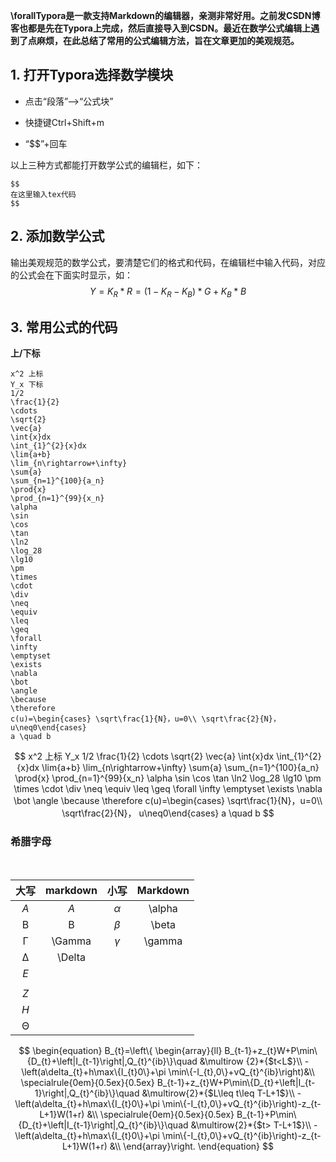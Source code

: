 **\forallTypora是一款支持Markdown的编辑器，亲测非常好用。之前发CSDN博客也都是先在Typora上完成，然后直接导入到CSDN。最近在数学公式编辑上遇到了点麻烦，在此总结了常用的公式编辑方法，旨在文章更加的美观规范。**

## 1. 打开Typora选择数学模块

- 点击“段落”—>“公式块”

- 快捷键Ctrl+Shift+m

- “$$”+回车

以上三种方式都能打开数学公式的编辑栏，如下：

```
$$
在这里输入tex代码
$$
```

## 2. 添加数学公式

输出美观规范的数学公式，要清楚它们的格式和代码，在编辑栏中输入代码，对应的公式会在下面实时显示，如：
$$
Y =K_{R}* R=(1- K_{R}-K_{B})*G+K_{B}*B
$$


## 3. 常用公式的代码

**上/下标**


```
x^2 上标
Y_x 下标
1/2 
\frac{1}{2}
\cdots
\sqrt{2}
\vec{a}
\int{x}dx
\int_{1}^{2}{x}dx
\lim{a+b}
\lim_{n\rightarrow+\infty}
\sum{a}
\sum_{n=1}^{100}{a_n}
\prod{x}
\prod_{n=1}^{99}{x_n}
\alpha
\sin
\cos
\tan
\ln2
\log_28
\lg10
\pm
\times
\cdot
\div
\neq
\equiv
\leq
\geq
\forall
\infty
\emptyset
\exists
\nabla
\bot
\angle
\because
\therefore
c(u)=\begin{cases} \sqrt\frac{1}{N}，u=0\\ \sqrt\frac{2}{N}， u\neq0\end{cases}
a \quad b
```

$$
x^2 上标
Y_x 
1/2
\frac{1}{2}
\cdots
\sqrt{2}
\vec{a}
\int{x}dx
\int_{1}^{2}{x}dx
\lim{a+b}
\lim_{n\rightarrow+\infty}
\sum{a}
\sum_{n=1}^{100}{a_n}
\prod{x}
\prod_{n=1}^{99}{x_n}
\alpha
\sin
\cos
\tan
\ln2
\log_28
\lg10
\pm
\times
\cdot
\div
\neq
\equiv
\leq
\geq
\forall
\infty
\emptyset
\exists
\nabla
\bot
\angle
\because
\therefore
c(u)=\begin{cases} \sqrt\frac{1}{N}，u=0\\ \sqrt\frac{2}{N}， u\neq0\end{cases}
a \quad b
$$



### 希腊字母  

​	

| 大写 | markdown | 小写 | Markdown |
| :--: | :------: | :--: | :------: |
| *A*  |   *A*    | *α*  |  \alpha  |
|  B   |    B     | *β*  |  \beta   |
|  Γ   |  \Gamma  | *γ*  |  \gamma  |
|  Δ   |  \Delta  |      |          |
| *E*  |          |      |          |
|      |          |      |          |
| *Z*  |          |      |          |
| *H*  |          |      |          |
|  Θ   |          |      |          |

$$
\begin{equation}
B_{t}=\left\{
\begin{array}{ll}
B_{t-1}+z_{t}W+P\min\{D_{t}+\left|I_{t-1}\right|,Q_{t}^{ib}\}\quad &\multirow {2}*{$t<L$}\\
-\left(a\delta_{t}+h\max\{I_{t}0\}+\pi \min\{-I_{t},0\}+vQ_{t}^{ib}\right)&\\
\specialrule{0em}{0.5ex}{0.5ex}
B_{t-1}+z_{t}W+P\min\{D_{t}+\left|I_{t-1}\right|,Q_{t}^{ib}\}\quad &\multirow{2}*{$L\leq t\leq T-L+1$}\\
-\left(a\delta_{t}+h\max\{I_{t}0\}+\pi \min\{-I_{t},0\}+vQ_{t}^{ib}\right)-z_{t-L+1}W(1+r) &\\
\specialrule{0em}{0.5ex}{0.5ex}
B_{t-1}+P\min\{D_{t}+\left|I_{t-1}\right|,Q_{t}^{ib}\}\quad &\multirow{2}*{$t> T-L+1$}\\
-\left(a\delta_{t}+h\max\{I_{t}0\}+\pi \min\{-I_{t},0\}+vQ_{t}^{ib}\right)-z_{t-L+1}W(1+r) &\\
\end{array}\right.
\end{equation}
$$